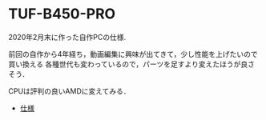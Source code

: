 
# TUF-B450-PRO

2020年2月末に作った自作PCの仕様.

前回の自作から4年経ち，動画編集に興味が出てきて，少し性能を上げたいので買い換える
各種世代も変わっているので，パーツを足すより変えたほうが良さそう．

CPUは評判の良いAMDに変えてみる．

- [仕様](spec.md)
